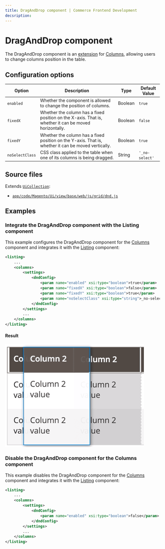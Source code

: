 ```yaml
---
title: DragAndDrop component | Commerce Frontend Development
decsription:
---
```


# DragAndDrop component

The DragAndDrop component is an [extension](https://glossary.magento.com/extension) for [Columns](columns.md), allowing users to change columns position in the table.

## Configuration options

| Option | Description | Type | Default Value |
| --- | --- | --- | --- |
| `enabled`| Whether the component is allowed to change the position of columns. | Boolean | `true` |
| `fixedX` | Whether the column has a fixed position on the X-axis. That is, whether it can be moved horizontally. | Boolean | `false` |
| `fixedY` | Whether the column has a fixed position on the Y-axis. That is, whether it can be moved vertically. | Boolean | `true` |
| `noSelectClass` | CSS class applied to the table when one of its columns is being dragged. | String | `'_no-select'` |

## Source files

Extends [`UiCollection`](concepts/collection.md):

-  [`app/code/Magento/Ui/view/base/web/js/grid/dnd.js`](https://github.com/magento/magento2/blob/2.4/app/code/Magento/Ui/view/base/web/js/grid/dnd.js)

## Examples

### Integrate the DragAndDrop component with the Listing component

This example configures the DragAndDrop component for the [Columns](columns.md) component and integrates it with the [Listing](listing-grid.html) component:

```xml
<listing>
    ...
    <columns>
        <settings>
            <dndConfig>
                <param name="enabled" xsi:type="boolean">true</param>
                <param name="fixedX" xsi:type="boolean">false</param>
                <param name="fixedY" xsi:type="boolean">true</param>
                <param name="noSelectClass" xsi:type="string">_no-select</param>
            </dndConfig>
        </settings>
        ...
    </columns>
</listing>
```

#### Result

![DateColumn Component Example](../_images/ui-components/ui-draganddrop-columns-result.png)

### Disable the DragAndDrop component for the Columns component

This example disables the DragAndDrop component for the [Columns](columns.md) component and integrates it with the [Listing](listing-grid.html) component:

```xml
<listing>
    ...
    <columns>
        <settings>
            <dndConfig>
                <param name="enabled" xsi:type="boolean">false</param>
            </dndConfig>
        </settings>
        ...
    </columns>
</listing>
```
